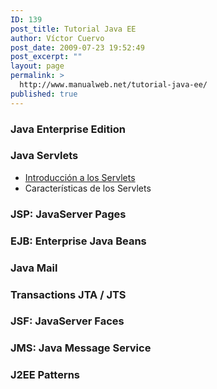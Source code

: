 ```yaml
---
ID: 139
post_title: Tutorial Java EE
author: Víctor Cuervo
post_date: 2009-07-23 19:52:49
post_excerpt: ""
layout: page
permalink: >
  http://www.manualweb.net/tutorial-java-ee/
published: true
---
```

<h3>Java Enterprise Edition</h3>
<h3>Java Servlets</h3>
<ul>
	<li><a title="Introducción a los Servlets" href="http://www.manualweb.net/java-ee/introduccion-a-los-servlets/">Introducción a los Servlets</a></li>
	<li>Características de los Servlets</li>
</ul>
<h3>JSP: JavaServer Pages</h3>
<h3>EJB: Enterprise Java Beans</h3>
<h3>Java Mail</h3>
<h3>Transactions JTA / JTS</h3>
<h3>JSF: JavaServer Faces</h3>
<h3>JMS: Java Message Service</h3>
<h3>J2EE Patterns</h3>